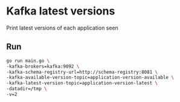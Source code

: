 # Kafka latest versions

Print latest versions of each application seen

## Run

```bash
go run main.go \
-kafka-brokers=kafka:9092 \
-kafka-schema-registry-url=http://schema-registry:8081 \
-kafka-available-version-topic=application-version-available \
-kafka-latest-version-topic=application-version-latest \
-datadir=/tmp \
-v=2
```
